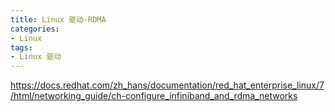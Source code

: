 ```yaml
---
title: Linux 驱动-RDMA
categories: 
- Linux
tags:
- Linux 驱动
---
```


https://docs.redhat.com/zh_hans/documentation/red_hat_enterprise_linux/7/html/networking_guide/ch-configure_infiniband_and_rdma_networks
